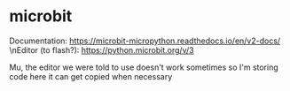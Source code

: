 # microbit

Documentation: https://microbit-micropython.readthedocs.io/en/v2-docs/ 
\nEditor (to flash?): https://python.microbit.org/v/3

Mu, the editor we were told to use doesn't work sometimes so I'm storing code here it can get copied when necessary